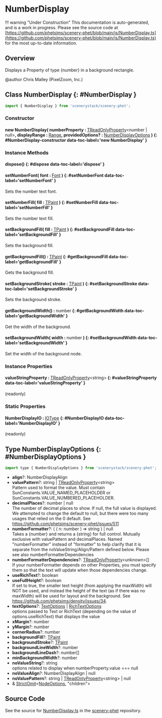 # NumberDisplay

!!! warning "Under Construction"
    This documentation is auto-generated, and is a work in progress. Please see the source code at
    [https://github.com/phetsims/scenery-phet/blob/main/js/NumberDisplay.ts](https://github.com/phetsims/scenery-phet/blob/main/js/NumberDisplay.ts) for the most up-to-date information.

## Overview

Displays a Property of type {number} in a background rectangle.

@author Chris Malley (PixelZoom, Inc.)

## Class NumberDisplay {: #NumberDisplay }


```js
import { NumberDisplay } from 'scenerystack/scenery-phet';
```
### Constructor

#### new NumberDisplay( numberProperty : <span style="font-weight: 400;">[TReadOnlyProperty](../axon/TReadOnlyProperty.md)&lt;<span style="color: hsla(calc(var(--md-hue) + 180deg),80%,40%,1);">number</span> | <span style="color: hsla(calc(var(--md-hue) + 180deg),80%,40%,1);">null</span>&gt;</span>, displayRange : <span style="font-weight: 400;">[Range](../dot/Range.md)</span>, providedOptions? : <span style="font-weight: 400;">[NumberDisplayOptions](../scenery-phet/NumberDisplay.md#NumberDisplayOptions)</span> ) {: #NumberDisplay-constructor data-toc-label='new NumberDisplay' }

### Instance Methods

#### dispose() {: #dispose data-toc-label='dispose' }

#### setNumberFont( font : <span style="font-weight: 400;">[Font](../scenery/Font.md)</span> ) {: #setNumberFont data-toc-label='setNumberFont' }

Sets the number text font.

#### setNumberFill( fill : <span style="font-weight: 400;">[TPaint](../scenery/TPaint.md)</span> ) {: #setNumberFill data-toc-label='setNumberFill' }

Sets the number text fill.

#### setBackgroundFill( fill : <span style="font-weight: 400;">[TPaint](../scenery/TPaint.md)</span> ) {: #setBackgroundFill data-toc-label='setBackgroundFill' }

Sets the background fill.

#### getBackgroundFill() : <span style="font-weight: 400;">[TPaint](../scenery/TPaint.md)</span> {: #getBackgroundFill data-toc-label='getBackgroundFill' }

Gets the background fill.

#### setBackgroundStroke( stroke : <span style="font-weight: 400;">[TPaint](../scenery/TPaint.md)</span> ) {: #setBackgroundStroke data-toc-label='setBackgroundStroke' }

Sets the background stroke.

#### getBackgroundWidth() : <span style="font-weight: 400;"><span style="color: hsla(calc(var(--md-hue) + 180deg),80%,40%,1);">number</span></span> {: #getBackgroundWidth data-toc-label='getBackgroundWidth' }

Get the width of the background.

#### setBackgroundWidth( width : <span style="font-weight: 400;"><span style="color: hsla(calc(var(--md-hue) + 180deg),80%,40%,1);">number</span></span> ) {: #setBackgroundWidth data-toc-label='setBackgroundWidth' }

Set the width of the background node.

### Instance Properties

#### valueStringProperty : <span style="font-weight: 400;">[TReadOnlyProperty](../axon/TReadOnlyProperty.md)&lt;<span style="color: hsla(calc(var(--md-hue) + 180deg),80%,40%,1);">string</span>&gt;</span> {: #valueStringProperty data-toc-label='valueStringProperty' }

(readonly)

### Static Properties

#### NumberDisplayIO : <span style="font-weight: 400;">[IOType](../tandem/IOType.md)</span> {: #NumberDisplayIO data-toc-label='NumberDisplayIO' }

(readonly)



## Type NumberDisplayOptions {: #NumberDisplayOptions }


```js
import type { NumberDisplayOptions } from 'scenerystack/scenery-phet';
```


- **align**?: NumberDisplayAlign
- **valuePattern**?: <span style="color: hsla(calc(var(--md-hue) + 180deg),80%,40%,1);">string</span> | [TReadOnlyProperty](../axon/TReadOnlyProperty.md)&lt;<span style="color: hsla(calc(var(--md-hue) + 180deg),80%,40%,1);">string</span>&gt;
<br>  Pattern used to format the value.
  Must contain SunConstants.VALUE_NAMED_PLACEHOLDER or SunConstants.VALUE_NUMBERED_PLACEHOLDER.
- **decimalPlaces**?: <span style="color: hsla(calc(var(--md-hue) + 180deg),80%,40%,1);">number</span> | <span style="color: hsla(calc(var(--md-hue) + 180deg),80%,40%,1);">null</span>
<br>  The number of decimal places to show. If null, the full value is displayed.
  We attempted to change the default to null, but there were too many usages that relied on the 0 default.
  See https://github.com/phetsims/scenery-phet/issues/511
- **numberFormatter**?: ( ( n: <span style="color: hsla(calc(var(--md-hue) + 180deg),80%,40%,1);">number</span> ) =&gt; <span style="color: hsla(calc(var(--md-hue) + 180deg),80%,40%,1);">string</span> ) | <span style="color: hsla(calc(var(--md-hue) + 180deg),80%,40%,1);">null</span>
<br>  Takes a {number} and returns a {string} for full control. Mutually exclusive with valuePattern and
  decimalPlaces.  Named "numberFormatter" instead of "formatter" to help clarify that it is separate from the
  noValueString/Align/Pattern defined below. Please see also numberFormatterDependencies
- **numberFormatterDependencies**?: [TReadOnlyProperty](../axon/TReadOnlyProperty.md)&lt;<span style="color: hsla(calc(var(--md-hue) + 180deg),80%,40%,1);">unknown</span>&gt;[]
<br>  If your numberFormatter depends on other Properties, you must specify them so that the text will update when those
  dependencies change.
- **useRichText**?: <span style="color: hsla(calc(var(--md-hue) + 180deg),80%,40%,1);">boolean</span>
- **useFullHeight**?: <span style="color: hsla(calc(var(--md-hue) + 180deg),80%,40%,1);">boolean</span>
<br>  If set to true, the smaller text height (from applying the maxWidth) will NOT be used, and instead
  the height of the text (as if there was no maxWidth) will be used for layout and the background.
  See https://github.com/phetsims/density/issues/34.
- **textOptions**?: [TextOptions](../scenery/Text.md#TextOptions) | [RichTextOptions](../scenery/RichText.md#RichTextOptions)
<br>  options passed to Text or RichText (depending on the value of options.useRichText) that displays the value
- **xMargin**?: <span style="color: hsla(calc(var(--md-hue) + 180deg),80%,40%,1);">number</span>
- **yMargin**?: <span style="color: hsla(calc(var(--md-hue) + 180deg),80%,40%,1);">number</span>
- **cornerRadius**?: <span style="color: hsla(calc(var(--md-hue) + 180deg),80%,40%,1);">number</span>
- **backgroundFill**?: [TPaint](../scenery/TPaint.md)
- **backgroundStroke**?: [TPaint](../scenery/TPaint.md)
- **backgroundLineWidth**?: <span style="color: hsla(calc(var(--md-hue) + 180deg),80%,40%,1);">number</span>
- **backgroundLineDash**?: <span style="color: hsla(calc(var(--md-hue) + 180deg),80%,40%,1);">number</span>[]
- **minBackgroundWidth**?: <span style="color: hsla(calc(var(--md-hue) + 180deg),80%,40%,1);">number</span>
- **noValueString**?: <span style="color: hsla(calc(var(--md-hue) + 180deg),80%,40%,1);">string</span>
<br>  options related to display when numberProperty.value === null
- **noValueAlign**?: NumberDisplayAlign | <span style="color: hsla(calc(var(--md-hue) + 180deg),80%,40%,1);">null</span>
- **noValuePattern**?: <span style="color: hsla(calc(var(--md-hue) + 180deg),80%,40%,1);">string</span> | [TReadOnlyProperty](../axon/TReadOnlyProperty.md)&lt;<span style="color: hsla(calc(var(--md-hue) + 180deg),80%,40%,1);">string</span>&gt; | <span style="color: hsla(calc(var(--md-hue) + 180deg),80%,40%,1);">null</span>
- &amp; [StrictOmit](../phet-core/StrictOmit.md)&lt;[NodeOptions](../scenery/Node.md#NodeOptions), "children"&gt;




## Source Code

See the source for [NumberDisplay.ts](https://github.com/phetsims/scenery-phet/blob/main/js/NumberDisplay.ts) in the [scenery-phet](https://github.com/phetsims/scenery-phet) repository.
